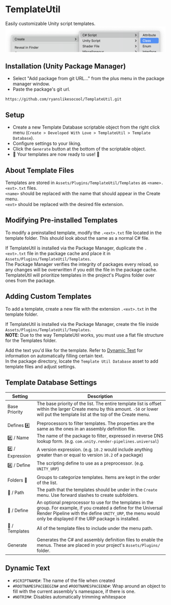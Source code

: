 # TemplateUtil
Easily customizable Unity script templates.\
![Sample Image](images~/sample.png)

## Installation (Unity Package Manager)
- Select "Add package from git URL..." from the plus menu in the package manager window.
- Paste the package's git url.
```
https://github.com/ryanslikesocool/TemplateUtil.git
```

## Setup
- Create a new Template Database scriptable object from the right click menu (`Create > Developed With Love > TemplateUtil > Template Database`).
- Configure settings to your liking.
- Click the `Generate` button at the bottom of the scriptable object.
- 🎉 Your templates are now ready to use! 🎉

## About Template Files
Templates are stored in `Assets/Plugins/TemplateUtil/Templates` as `<name>.<ext>.txt` files.\
`<name>` should be replaced with the name that should appear in the Create menu.\
`<ext>` should be replaced with the desired file extension.

## Modifying Pre-installed Templates
To modify a preinstalled template, modify the `.<ext>.txt` file located in the template folder.  This should look about the same as a normal C# file.

If TemplateUtil is installed via the Package Manager, duplicate the `.<ext>.txt` file in the package cache and place it in `Assets/Plugins/TemplateUtil/Templates`.\
The Package Manager verifies the integrity of packages every reload, so any changes will be overwritten if you edit the file in the package cache.  TemplateUtil will prioritize templates in the project's Plugins folder over ones from the package.

## Adding Custom Templates
To add a template, create a new file with the extension `.<ext>.txt` in the template folder.

If TemplateUtil is installed via the Package Manager, create the file inside `Assets/Plugins/TemplateUtil/Templates`.\
**NOTE**: Due to the way TemplateUtil works, you must use a flat file structure for the Templates folder.

Add the text you'd like for the template.  Refer to [Dynamic Text](#dynamic-text) for information on automatically filling certain text.\
In the package directory, locate the `Template Util Database` asset to add template files and adjust settings.

## Template Database Settings
| Setting | Description |
| --- | --- |
| Base Priority | The base priority of the list.  The entire template list is offset within the larger Create menu by this amount.  `-50` or lower will put the template list at the top of the Create menu. |
||
| Defines #️⃣ | Preprocessors to filter templates.  The properties are the same as the ones in an assembly definition file. |
| #️⃣ / Name | The name of the package to filter, expressed in reverse DNS lookup form. (e.g. `com.unity.render-pipelines.universal`) |
| #️⃣ / Expression | A version expression.  (e.g. `10.2` would include anything greater than or equal to version `10.2` of a package) |
| #️⃣ / Define | The scripting define to use as a preprocessor.  (e.g. `UNITY_URP`) |
||
| Folders 📁 | Groups to categorize templates.  Items are kept in the order of the list. |
| 📁 / Path | The path that the templates should be under in the `Create` menu.  Use forward slashes to create subfolders. |
| 📁 / Define | An optional preprocessor to use for the templates in the group.  For example, if you created a define for the Universal Render Pipeline with the define `UNITY_URP`, the menu would only be displayed if the URP package is installed. |
| 📁 / Templates | All of the template files to include under the menu path. |
||
| Generate | Generates the C# and assembly definition files to enable the menus.  These are placed in your project's `Assets/Plugins/` folder. |

## Dynamic Text
- `#SCRIPTNAME#`: The name of the file when created
- `#ROOTNAMESPACEBEGIN#` and `#ROOTNAMESPACEEND#`: Wrap around an object to fill with the current assembly's namespace, if there is one.
- `#NOTRIM#`: Disables automatically trimming whitespace